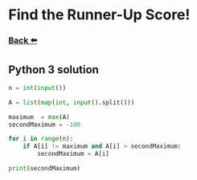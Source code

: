 
# Find the Runner-Up Score!
### [Back ⬅️](README.md)

## **Python 3** solution

```py
n = int(input())

A = list(map(int, input().split()))

maximum  = max(A)
secondMaximum = -100

for i in range(n):
    if A[i] != maximum and A[i] > secondMaximum:
        secondMaximum = A[i]

print(secondMaximum)
```
